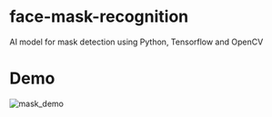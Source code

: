 # face-mask-recognition
AI model for mask detection using Python, Tensorflow and OpenCV

# Demo
![mask_demo](https://youtu.be/TlrxpqBF_1w)
